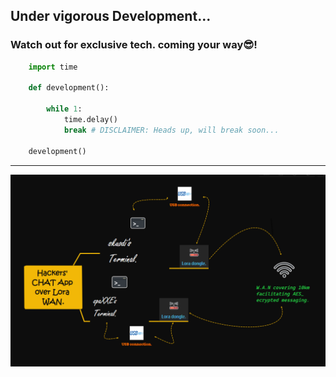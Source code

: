 ## Under vigorous Development...

### Watch out for exclusive tech. coming your way😎!

```py
    import time 

    def development():
        
        while 1:
            time.delay()
            break # DISCLAIMER: Heads up, will break soon...

    development()
```
***

![Alt text](https://github.com/spaXXE/Hackers-Chat-App-over-Lora-W.A.N/blob/Main/Images/Project's%20Structure%20Mindmap.png "As an appetiser, we humbly offer you.....")
